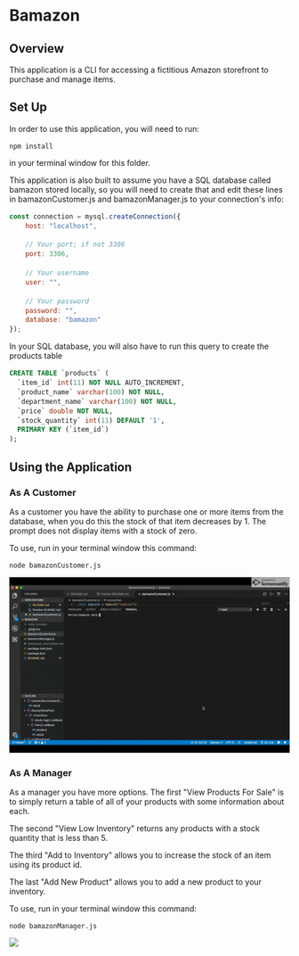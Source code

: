 # Bamazon

## Overview
This application is a CLI for accessing a fictitious Amazon storefront to purchase and manage items.

## Set Up
In order to use this application, you will need to run:

```
npm install
```

in your terminal window for this folder.

This application is also built to assume you have a SQL database called bamazon stored locally, so you will need to create that and edit these lines in bamazonCustomer.js and bamazonManager.js to your connection's info:

```javascript
const connection = mysql.createConnection({
    host: "localhost",

    // Your port; if not 3306
    port: 3306,

    // Your username
    user: "",

    // Your password
    password: "",
    database: "bamazon"
});
```

In your SQL database, you will also have to run this query to create the products table

```sql
CREATE TABLE `products` (
  `item_id` int(11) NOT NULL AUTO_INCREMENT,
  `product_name` varchar(100) NOT NULL,
  `department_name` varchar(100) NOT NULL,
  `price` double NOT NULL,
  `stock_quantity` int(11) DEFAULT '1',
  PRIMARY KEY (`item_id`)
);
```

## Using the Application

### As A Customer

As a customer you have the ability to purchase one or more items from the database, when you do this the stock of that item decreases by 1. The prompt does not display items with a stock of zero.

To use, run in your terminal window this command:

```
node bamazonCustomer.js
```

![](bamazon-customer-walkthrough.gif)

### As A Manager

As a manager you have more options. The first "View Products For Sale" is to simply return a table of all of your products with some information about each.

The second "View Low Inventory" returns any products with a stock quantity that is less than 5.

The third "Add to Inventory" allows you to increase the stock of an item using its product id.

The last "Add New Product" allows you to add a new product to your inventory.

To use, run in your terminal window this command:

```
node bamazonManager.js
```

![](bamazon-manager-walkthrough.gif)